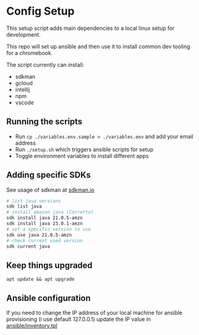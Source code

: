 


# Config Setup

This setup script adds main dependencies to a local linux setup for development.

This repo will set up ansible and then use it to install common dev tooling for a chromebook.

The script currently can install:
- sdkman
- gcloud
- intellij
- npm
- vscode

## Running the scripts

* Run `cp ./variables.env.sample > ./variables.env` and add your email address
* Run `./setup.sh` which triggers ansible scripts for setup
* Toggle environment variables to install different apps

## Adding specific SDKs

See usage of sdkman at [sdkman.io](https://sdkman.io/usage)


```bash
# list java versions
sdk list java
# install amazon java (Corretto)
sdk install java 21.0.5-amzn
sdk install java 23.0.1-amzn
# set a specific version to use
sdk use java 21.0.5-amzn
# check current used version
sdk current java
```

## Keep things upgraded

`apt update && apt upgrade`

## Ansible configuration

If you need to change the IP address of your local machine for ansible provisioning (i use default 127.0.0.1) update the IP value in [ansible/inventory.tpl](ansible/inventory.tpl)